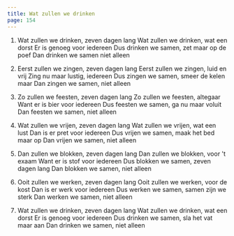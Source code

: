 ```yaml
---
title: Wat zullen we drinken
page: 154
---  
```


1. Wat zullen we drinken, zeven dagen lang
Wat zullen we drinken, wat een dorst
Er is genoeg voor iedereen
Dus drinken we samen, zet maar op de poef
Dan drinken we samen niet alleen


2. Eerst zullen we zingen, zeven dagen lang
Eerst zullen we zingen, luid en vrij
Zing nu maar lustig, iedereen
Dus zingen we samen, smeer de kelen maar
Dan zingen we samen, niet alleen


3. Zo zullen we feesten, zeven dagen lang
Zo zullen we feesten, altegaar
Want er is bier voor iedereen
Dus feesten we samen, ga nu maar voluit
Dan feesten we samen, niet alleen


4. Wat zullen we vrijen, zeven dagen lang
Wat zullen we vrijen, wat een lust
Dan is er pret voor iedereen
Dus vrijen we samen, maak het bed maar op
Dan vrijen we samen, niet alleen


5. Dan zullen we blokken, zeven dagen lang
Dan zullen we blokken, voor 't exaam
Want er is stof voor iedereen
Dus blokken we samen, zeven dagen lang
Dan blokken we samen, niet alleen


6. Ooit zullen we werken, zeven dagen lang
Ooit zullen we werken, voor de kost
Dan is er werk voor iedereen
Dus werken we samen, samen zijn we sterk
Dan werken we samen, niet alleen


7. Wat zullen we drinken, zeven dagen lang
Wat zullen we drinken, wat een dorst
Er is genoeg voor iedereen
Dus drinken we samen, sla het vat maar aan
Dan drinken we samen, niet alleen